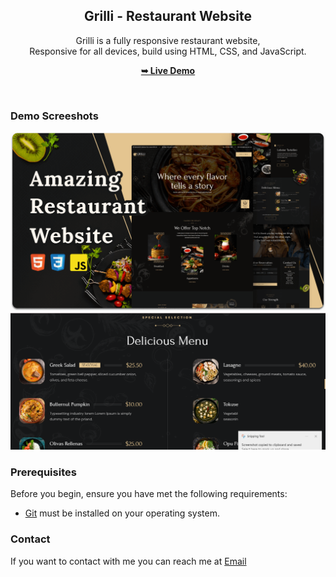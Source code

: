 <div align="center">
 
 <h2 align="center">Grilli - Restaurant Website</h2>

  Grilli is a fully responsive restaurant website, <br />Responsive for all devices, build using HTML, CSS, and JavaScript.

  <a href="https://github.com/ankitab78"><strong>➥ Live Demo</strong></a>

</div>

<br />

### Demo Screeshots

![Grilli Desktop Demo](./readme-images/desktop.png "Desktop Demo")
![Grilli Desktop Demo](./readme-images/res.png "Desktop Demo")


### Prerequisites

Before you begin, ensure you have met the following requirements:

* [Git](https://git-scm.com/downloads "Download Git") must be installed on your operating system.



### Contact

If you want to contact with me you can reach me at [Email](ankitab7839@gmail.com)

